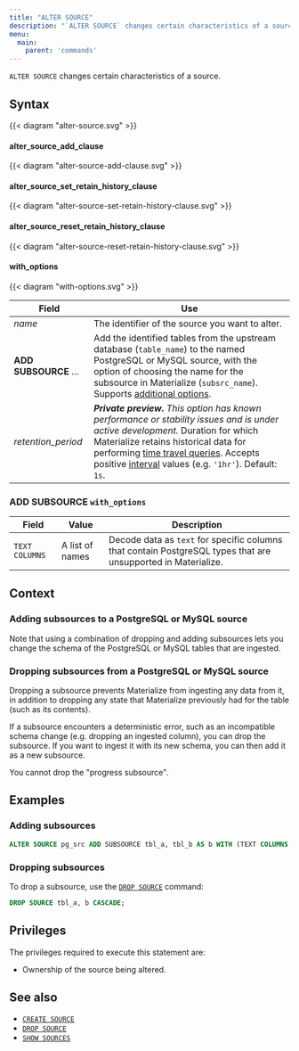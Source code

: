 ```yaml
---
title: "ALTER SOURCE"
description: "`ALTER SOURCE` changes certain characteristics of a source."
menu:
  main:
    parent: 'commands'
---
```


`ALTER SOURCE` changes certain characteristics of a source.

## Syntax

{{< diagram "alter-source.svg" >}}

#### alter_source_add_clause

{{< diagram "alter-source-add-clause.svg" >}}

#### alter_source_set_retain_history_clause

{{< diagram "alter-source-set-retain-history-clause.svg" >}}

#### alter_source_reset_retain_history_clause

{{< diagram "alter-source-reset-retain-history-clause.svg" >}}

#### with_options

{{< diagram "with-options.svg" >}}

Field   | Use
--------|-----
_name_  | The identifier of the source you want to alter.
**ADD SUBSOURCE** ... | Add the identified tables from the upstream database (`table_name`) to the named PostgreSQL or MySQL source, with the option of choosing the name for the subsource in Materialize (`subsrc_name`). Supports [additional options](#add-subsource-with_options).
_retention_period_ | ***Private preview.** This option has known performance or stability issues and is under active development.* Duration for which Materialize retains historical data for performing [time travel queries](/transform-data/patterns/time-travel-queries). Accepts positive [interval](/sql/types/interval/) values (e.g. `'1hr'`). Default: `1s`.

### **ADD SUBSOURCE** `with_options`

Field                                | Value           | Description
-------------------------------------|-----------------|-------------------------------------
`TEXT COLUMNS`                       | A list of names | Decode data as `text` for specific columns that contain PostgreSQL types that are unsupported in Materialize.

## Context

### Adding subsources to a PostgreSQL or MySQL source

Note that using a combination of dropping and adding subsources lets you change
the schema of the PostgreSQL or MySQL tables that are ingested.

### Dropping subsources from a PostgreSQL or MySQL source

Dropping a subsource prevents Materialize from ingesting any data from it, in
addition to dropping any state that Materialize previously had for the table
(such as its contents).

If a subsource encounters a deterministic error, such as an incompatible schema
change (e.g. dropping an ingested column), you can drop the subsource. If you
want to ingest it with its new schema, you can then add it as a new subsource.

You cannot drop the "progress subsource".

## Examples

### Adding subsources

```sql
ALTER SOURCE pg_src ADD SUBSOURCE tbl_a, tbl_b AS b WITH (TEXT COLUMNS [tbl_a.col]);
```

### Dropping subsources

To drop a subsource, use the [`DROP SOURCE`](/sql/drop-source/) command:

```sql
DROP SOURCE tbl_a, b CASCADE;
```

## Privileges

The privileges required to execute this statement are:

- Ownership of the source being altered.

## See also

- [`CREATE SOURCE`](/sql/create-source/)
- [`DROP SOURCE`](/sql/drop-source/)
- [`SHOW SOURCES`](/sql/show-sources)
